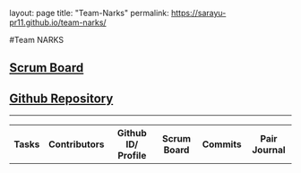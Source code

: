 layout: page
title: "Team-Narks"
permalink: https://sarayu-pr11.github.io/team-narks/

#Team NARKS
## [Scrum Board](https://github.com/sarayu-pr11/team-avatar/projects/1?card_filter_query=assignee%3A)
## [Github Repository](https://github.com/sarayu-pr11/team-avatar)

***
<table id="readmeinformation">

<tr>
<th>Tasks</th>
<th>Contributors</th>
<th>Github ID/ Profile</th>
<th>Scrum Board</th>
<th>Commits</th>
<th>Pair Journal</th>
</tr>
